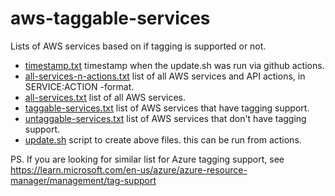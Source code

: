 # aws-taggable-services
Lists of AWS services based on if tagging is supported or not.

* [timestamp.txt](timestamp.txt) timestamp when the update.sh was run via github actions.
* [all-services-n-actions.txt](all-services-n-actions.txt) list of all AWS services and API actions, in SERVICE:ACTION -format.
* [all-services.txt](all-services.txt) list of all AWS services.
* [taggable-services.txt](taggable-services.txt) list of AWS services that have tagging support.
* [untaggable-services.txt](untaggable-services.txt) list of AWS services that don't have tagging support.
* [update.sh](update.sh) script to create above files. this can be run from actions.

PS. If you are looking for similar list for Azure tagging support, see https://learn.microsoft.com/en-us/azure/azure-resource-manager/management/tag-support
